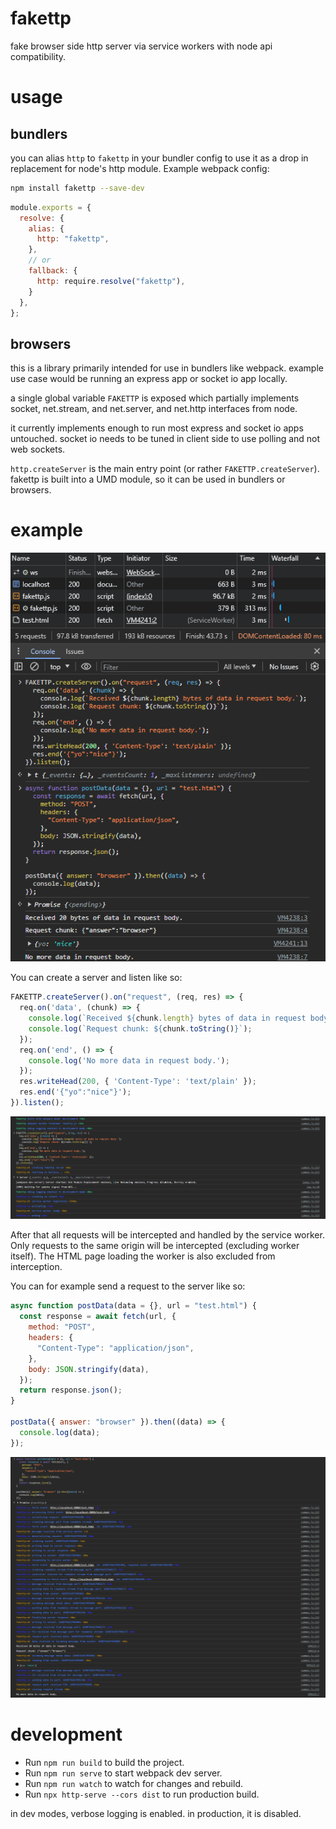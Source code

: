 # fakettp

fake browser side http server via service workers with node api compatibility.

# usage

## bundlers

you can alias `http` to `fakettp` in your bundler config to use it as a drop in
replacement for node's http module. Example webpack config:

```sh
npm install fakettp --save-dev
```

```js
module.exports = {
  resolve: {
    alias: {
      http: "fakettp",
    },
    // or
    fallback: {
      http: require.resolve("fakettp"),
    }
  },
};
```

## browsers

this is a library primarily intended for use in bundlers like webpack.
example use case would be running an express app or socket io app locally.

a single global variable `FAKETTP` is exposed which partially implements socket,
net.stream, and net.server, and net.http interfaces from node.

it currently implements enough to run most express and socket io apps untouched.
socket io needs to be tuned in client side to use polling and not web sockets.

`http.createServer` is the main entry point (or rather `FAKETTP.createServer`).
fakettp is built into a UMD module, so it can be used in bundlers or browsers.

# example

![demo](./ext/demo.png)

You can create a server and listen like so:

```js
FAKETTP.createServer().on("request", (req, res) => {
  req.on('data', (chunk) => {
    console.log(`Received ${chunk.length} bytes of data in request body.`);
    console.log(`Request chunk: ${chunk.toString()}`);
  });
  req.on('end', () => {
    console.log('No more data in request body.');
  });
  res.writeHead(200, { 'Content-Type': 'text/plain' });
  res.end('{"yo":"nice"}');
}).listen();
```

![listen](./ext/listen.png)

After that all requests will be intercepted and handled by the service worker.
Only requests to the same origin will be intercepted (excluding worker itself).
The HTML page loading the worker is also excluded from interception.

You can for example send a request to the server like so:

```js
async function postData(data = {}, url = "test.html") {
  const response = await fetch(url, {
    method: "POST",
    headers: {
      "Content-Type": "application/json",
    },
    body: JSON.stringify(data),
  });
  return response.json();
}

postData({ answer: "browser" }).then((data) => {
  console.log(data);
});
```

![response](./ext/response.png)

# development

- Run `npm run build` to build the project.
- Run `npm run serve` to start webpack dev server.
- Run `npm run watch` to watch for changes and rebuild.
- Run `npx http-serve --cors dist` to run production build.

in dev modes, verbose logging is enabled. in production, it is disabled.
